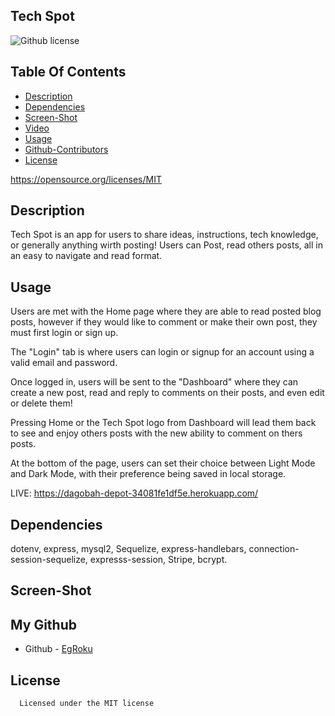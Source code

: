 ## Tech Spot
  ![Github license](https://img.shields.io/badge/license-MIT-blue.svg)
  ## Table Of Contents
  * [Description](#description)
  * [Dependencies](#dependencies)
  * [Screen-Shot](#screen-shot)
  * [Video](#video)
  * [Usage](#usage)
  * [Github-Contributors](#github-contributors)
  * [License](#license)

  https://opensource.org/licenses/MIT
  ## Description
 Tech Spot is an app for users to share ideas, instructions, tech knowledge, or
 generally anything wirth posting! Users can Post, read others posts, all in an easy to navigate and read format.
  ## Usage
Users are met with the Home page where they are able to read posted blog posts, however
if they would like to comment or make their own post, they must first login or sign up.

The "Login" tab is where users can login or signup for an account using a valid email and password.

Once logged in, users will be sent to the "Dashboard" where they can create a new post, read and reply to comments on their posts, and even edit or delete them!

Pressing Home or the Tech Spot logo from Dashboard will lead them back to see and enjoy others posts with the new ability to comment on thers posts.

At the bottom of the page, users can set their choice between Light Mode and Dark Mode, with their preference being saved in local storage.

LIVE: https://dagobah-depot-34081fe1df5e.herokuapp.com/ 

  ## Dependencies
  dotenv, express, mysql2, Sequelize, express-handlebars, connection-session-sequelize, expresss-session, Stripe, bcrypt. 
 
  ## Screen-Shot



  ## My Github
   * Github - [EgRoku](https://github.com/EgRoku)
   
  ## License
      
      Licensed under the MIT license
